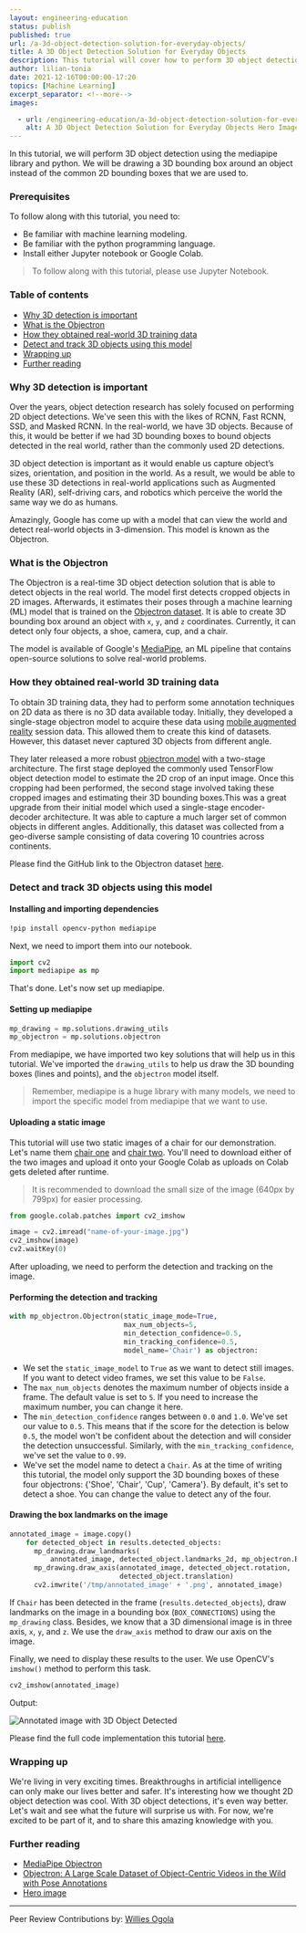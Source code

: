 ```yaml
---
layout: engineering-education
status: publish
published: true
url: /a-3d-object-detection-solution-for-everyday-objects/
title: A 3D Object Detection Solution for Everyday Objects
description: This tutorial will cover how to perform 3D object detection using the mediapipe library and python and draw 3D bounding box around the objects.
author: lilian-tonia
date: 2021-12-16T00:00:00-17:20
topics: [Machine Learning]
excerpt_separator: <!--more-->
images:

  - url: /engineering-education/a-3d-object-detection-solution-for-everyday-objects/hero.png
    alt: A 3D Object Detection Solution for Everyday Objects Hero Image
---
```

In this tutorial, we will perform 3D object detection using the mediapipe library and python. We will be drawing a 3D bounding box around an object instead of the common 2D bounding boxes that we are used to.
<!--more-->

### Prerequisites
To follow along with this tutorial, you need to:
- Be familiar with machine learning modeling.
- Be familiar with the python programming language.
- Install either Jupyter notebook or Google Colab.
> To follow along with this tutorial, please use Jupyter Notebook.

### Table of contents
- [Why 3D detection is important](#why-3d-detection-is-important)
- [What is the Objectron](#what-is-the-objectron)
- [How they obtained real-world 3D training data](#how-they-obtained-real-world-3d-training-data)
- [Detect and track 3D objects using this model](#detect-and-track-3d-objects-using-this-model)
- [Wrapping up](#wrapping-up)
- [Further reading](#further-reading)

### Why 3D detection is important
Over the years, object detection research has solely focused on performing 2D object detections. We've seen this with the likes of RCNN, Fast RCNN, SSD, and Masked RCNN. In the real-world, we have 3D objects. Because of this, it would be better if we had 3D bounding boxes to bound objects detected in the real world, rather than the commonly used 2D detections. 

3D object detection is important as it would enable us capture object’s sizes, orientation, and position in the world. As a result, we would be able to use these 3D detections in real-world applications such as Augmented Reality (AR), self-driving cars, and robotics which perceive the world the same way we do as humans.

Amazingly, Google has come up with a model that can view the world and detect real-world objects in 3-dimension. This model is known as the Objectron.

### What is the Objectron
The Objectron is a real-time 3D object detection solution that is able to detect objects in the real world. The model first detects cropped objects in 2D images. Afterwards, it estimates their poses through a machine learning (ML) model that is trained on the [Objectron dataset](https://github.com/google-research-datasets/Objectron). It is able to create 3D bounding box around an object with `x`, `y`, and `z` coordinates. Currently, it can detect only four objects, a shoe, camera, cup, and a chair.

The model is available of Google's [MediaPipe](https://google.github.io/mediapipe/solutions/objectron), an ML pipeline that contains open-source solutions to solve real-world problems. 

### How they obtained real-world 3D training data
To obtain 3D training data, they had to perform some annotation techniques on 2D data as there is no 3D data available today. Initially, they developed a single-stage objectron model to acquire these data using [mobile augmented reality](https://ai.googleblog.com/2020/03/real-time-3d-object-detection-on-mobile.html) session data. This allowed them to create this kind of datasets. However, this dataset never captured 3D objects from different angle. 

They later released a more robust [objectron model](https://ai.googleblog.com/2020/11/announcing-objectron-dataset.html) with a two-stage architecture. The first stage deployed the commonly used TensorFlow object detection model to estimate the 2D crop of an input image. Once this cropping had been performed, the second stage involved taking these cropped images and estimating their 3D bounding boxes.This was a great upgrade from their initial model which used a single-stage encoder-decoder architecture. It was able to capture a much larger set of common objects in different angles. Additionally, this dataset was collected from a geo-diverse sample consisting of data covering 10 countries across continents.

Please find the GitHub link to the Objectron dataset [here](https://github.com/google-research-datasets/Objectron).

### Detect and track 3D objects using this model

#### Installing and importing dependencies

```bash
!pip install opencv-python mediapipe
```
Next, we need to import them into our notebook.

```python
import cv2
import mediapipe as mp
```
That's done. Let's now set up mediapipe.

#### Setting up mediapipe

```python
mp_drawing = mp.solutions.drawing_utils
mp_objectron = mp.solutions.objectron
```

From mediapipe, we have imported two key solutions that will help us in this tutorial. We've imported the `drawing_utils` to help us draw the 3D bounding boxes (lines and points), and the `objectron` model itself. 
> Remember, mediapipe is a huge library with many models, we need to import the specific model from mediapipe that we want to use.

#### Uploading a static image
This tutorial will use two static images of a chair for our demonstration. Let's name them [chair one](https://unsplash.com/photos/kvmdsTrGOBM) and [chair two](https://unsplash.com/photos/NBJ0BBqvdNM). You'll need to download either of the two images and upload it onto your Google Colab as uploads on Colab gets deleted after runtime.

> It is recommended to download the small size of the image (640px by 799px) for easier processing. 

```python
from google.colab.patches import cv2_imshow

image = cv2.imread("name-of-your-image.jpg") 
cv2_imshow(image)
cv2.waitKey(0)
```
After uploading, we need to perform the detection and tracking on the image.

#### Performing the detection and tracking

```python
with mp_objectron.Objectron(static_image_mode=True,
                            max_num_objects=5,
                            min_detection_confidence=0.5,
                            min_tracking_confidence=0.5,
                            model_name='Chair') as objectron:
```

- We set the `static_image_model` to `True` as we want to detect still images. If you want to detect video frames, we set this value to be `False`.
- The `max_num_objects` denotes the maximum number of objects inside a frame. The default value is set to `5`. If you need to increase the maximum number, you can change it here.
- The `min_detection_confidence` ranges between `0.0` and `1.0`. We've set our value to `0.5`. This means that if the score for the detection is below `0.5`, the model won't be confident about the detection and will consider the detection unsuccessful. Similarly, with the `min_tracking_confidence`, we've set the value to `0.99`.
- We've set the model name to detect a `Chair`. As at the time of writing this tutorial, the model only support the 3D bounding boxes of these four objectrons: {'Shoe', 'Chair', 'Cup', 'Camera'}. By default, it's set to detect a shoe. You can change the value to detect any of the four. 

#### Drawing the box landmarks on the image

```python
annotated_image = image.copy()
    for detected_object in results.detected_objects:
      mp_drawing.draw_landmarks(
          annotated_image, detected_object.landmarks_2d, mp_objectron.BOX_CONNECTIONS)
      mp_drawing.draw_axis(annotated_image, detected_object.rotation,
                           detected_object.translation)
      cv2.imwrite('/tmp/annotated_image' + '.png', annotated_image)
```
If `Chair` has been detected in the frame (`results.detected_objects`), draw landmarks on the image in a bounding box (`BOX_CONNECTIONS`) using the `mp_drawing` class. Besides, we know that a 3D dimensional image is in three axis, `x`, `y`, and `z`. We use the `draw_axis` method to draw our axis on the image.

Finally, we need to display these results to the user. We use OpenCV's `imshow()` method to perform this task. 

```python
cv2_imshow(annotated_image)
```
Output:

![Annotated image with 3D Object Detected](/engineering-education/a-3d-object-detection-solution-for-everyday-objects/annotated-image.png)

Please find the full code implementation this tutorial [here](https://colab.research.google.com/drive/1BClS6Uu5XaU940cfwo-cuCKmlsXyCGx5?usp=sharing).

### Wrapping up
We're living in very exciting times. Breakthroughs in artificial intelligence can only make our lives better and safer. It's interesting how we thought 2D object detection was cool. With 3D object detections, it's even way better. Let's wait and see what the future will surprise us with. For now, we're excited to be part of it, and to share this amazing knowledge with you.  

### Further reading
- [MediaPipe Objectron](https://google.github.io/mediapipe/solutions/objectron)
- [Objectron: A Large Scale Dataset of Object-Centric Videos in the Wild with Pose Annotations](https://arxiv.org/pdf/2012.09988.pdf)
- [Hero image](https://unsplash.com/@sebastiansvenson?utm_source=unsplash&utm_medium=referral&utm_content=creditCopyText)

---
Peer Review Contributions by: [Willies Ogola](/engineering-education/authors/willies-ogola/)
